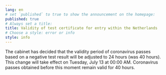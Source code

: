 ```yaml
---
lang: en
# set `published` to true to show the announcement on the homepage:
published: true
# Always set a title:
title: Validity of test certificate for entry within the Netherlands
# Choose a style: error or info
style: info
---
```

The cabinet has decided that the validity period of coronavirus passes based on a negative test result will be adjusted to 24 hours (was 40 hours). This change will take effect on Tuesday, July 13 at 00:00 AM. Coronavirus passes obtained before this moment remain valid for 40 hours.
